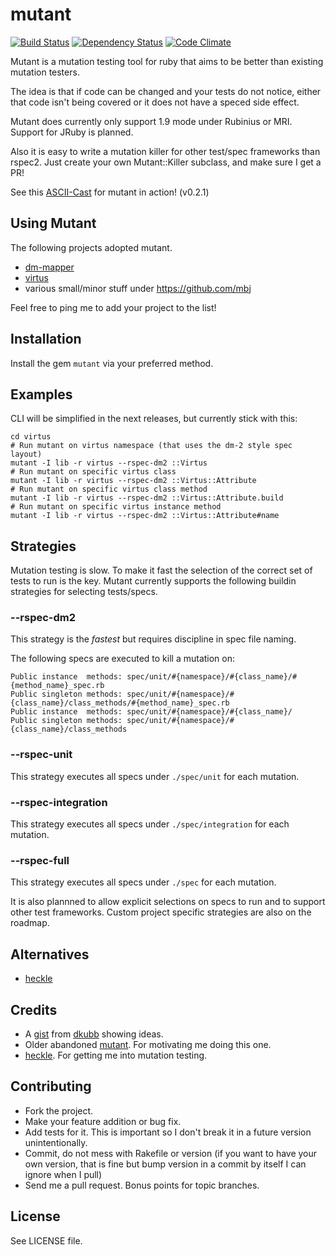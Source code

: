 mutant
======

[![Build Status](https://secure.travis-ci.org/mbj/mutant.png?branch=master)](http://travis-ci.org/mbj/mutant)
[![Dependency Status](https://gemnasium.com/mbj/mutant.png)](https://gemnasium.com/mbj/mutant)
[![Code Climate](https://codeclimate.com/badge.png)](https://codeclimate.com/github/mbj/mutant)

Mutant is a mutation testing tool for ruby that aims to be better than existing mutation testers.

The idea is that if code can be changed and your tests do not notice, either that code isn't being covered 
or it does not have a speced side effect.

Mutant does currently only support 1.9 mode under Rubinius or MRI. Support for JRuby is planned. 

Also it is easy to write a mutation killer for other test/spec frameworks than rspec2. 
Just create your own Mutant::Killer subclass, and make sure I get a PR!

See this [ASCII-Cast](http://ascii.io/a/1707) for mutant in action! (v0.2.1)

Using Mutant
------------

The following projects adopted mutant.

* [dm-mapper](https://github.com/datamapper/dm-mapper)
* [virtus](https://github.com/solnic/virtus)
* various small/minor stuff under https://github.com/mbj

Feel free to ping me to add your project to the list!

Installation
------------

Install the gem ``mutant`` via your preferred method.

Examples
--------

CLI will be simplified in the next releases, but currently stick with this:

```
cd virtus
# Run mutant on virtus namespace (that uses the dm-2 style spec layout)
mutant -I lib -r virtus --rspec-dm2 ::Virtus
# Run mutant on specific virtus class 
mutant -I lib -r virtus --rspec-dm2 ::Virtus::Attribute
# Run mutant on specific virtus class method
mutant -I lib -r virtus --rspec-dm2 ::Virtus::Attribute.build
# Run mutant on specific virtus instance method
mutant -I lib -r virtus --rspec-dm2 ::Virtus::Attribute#name
```

Strategies
----------

Mutation testing is slow. To make it fast the selection of the correct set of tests to run is the key.
Mutant currently supports the following buildin strategies for selecting tests/specs.

### --rspec-dm2

This strategy is the *fastest* but requires discipline in spec file naming.

The following specs are executed to kill a mutation on:
```
Public instance  methods: spec/unit/#{namespace}/#{class_name}/#{method_name}_spec.rb
Public singleton methods: spec/unit/#{namespace}/#{class_name}/class_methods/#{method_name}_spec.rb
Public instance  methods: spec/unit/#{namespace}/#{class_name}/
Public singleton methods: spec/unit/#{namespace}/#{class_name}/class_methods
```

### --rspec-unit

This strategy executes all specs under ``./spec/unit`` for each mutation.

### --rspec-integration

This strategy executes all specs under ``./spec/integration`` for each mutation.

### --rspec-full

This strategy executes all specs under ``./spec`` for each mutation.

It is also plannned to allow explicit selections on specs to run and to support other test frameworks.
Custom project specific strategies are also on the roadmap.

Alternatives
------------

* [heckle](https://github.com/seattlerb/heckle)

Credits
-------

* A [gist](https://gist.github.com/1065789) from [dkubb](https://github.com/dkubb) showing ideas.
* Older abandoned [mutant](https://github.com/txus/mutant). For motivating me doing this one.
* [heckle](https://github.com/seattlerb/heckle). For getting me into mutation testing.

Contributing
-------------

* Fork the project.
* Make your feature addition or bug fix.
* Add tests for it. This is important so I don't break it in a
  future version unintentionally.
* Commit, do not mess with Rakefile or version
  (if you want to have your own version, that is fine but bump version in a commit by itself I can ignore when I pull)
* Send me a pull request. Bonus points for topic branches.

License
-------

See LICENSE file.
